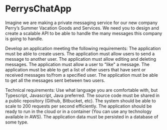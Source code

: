 # PerrysChatApp

Imagine we are making a private messaging service for our new company Perry’s Summer Vacation Goods and Services. We need you to design and create a scalable API to be able to handle the many messages this company is going to handle.
 
Develop an application meeting the following requirements:
The application must be able to create users. 
The application must allow users to send a message to another user.
The application must allow editing and deleting messages.
The application must allow a user to "like" a message.
The application must be able to get a list of other users that have sent or received messages to/from a specified user.
The application must be able to get all the messages sent between two users.
 
Technical requirements:
Use what language you are comfortable with, but Typescript, Javascript, Java preferred.
The source code must be shared in a public repository (Github, Bitbucket, etc).
The system should be able to scale to 200 requests per second efficiently.
The application should be ready to run in the cloud or in a container (You can use any technology available in AWS).
The application data must be persisted in a database of some type.
